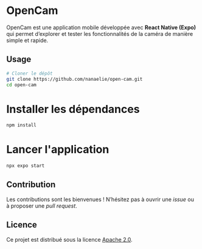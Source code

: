 # OpenCam

OpenCam est une application mobile développée avec **React Native (Expo)** qui permet d’explorer et tester les fonctionnalités de la caméra de manière simple et rapide.

## Usage

```bash
# Cloner le dépôt
git clone https://github.com/nanaelie/open-cam.git
cd open-cam
```
# Installer les dépendances
```bash
npm install
```

# Lancer l'application
```bash
npx expo start
```

## Contribution

Les contributions sont les bienvenues !
N’hésitez pas à ouvrir une *issue* ou à proposer une *pull request*.

## Licence

Ce projet est distribué sous la licence [Apache 2.0](LICENSE).
